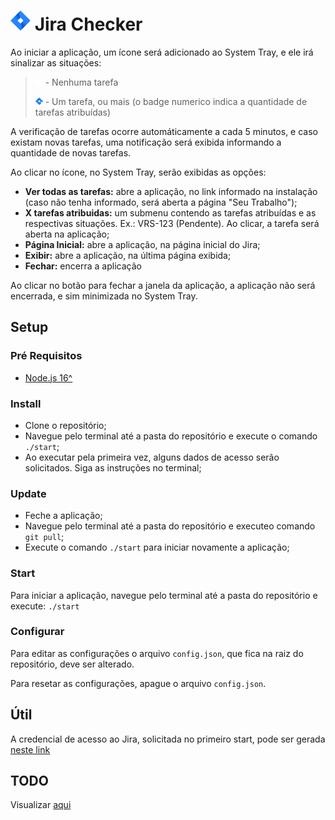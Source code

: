# <img src="assets/icons/jira.png" alt="Jira Checker" width="32" height="32"> Jira Checker

Ao iniciar a aplicação, um ícone será adicionado ao System Tray, e ele irá sinalizar as situações:

> <img src="assets/icons/jira-white-32.png" alt="Nenhuma tarefa" width="12" height="12"> - Nenhuma tarefa
>
> <img src="assets/icons/jira-blue/1.png" alt="Nenhuma tarefa" width="12" height="12"> - Um tarefa, ou mais (o badge numerico indica a quantidade de tarefas atribuídas)

A verificação de tarefas ocorre automáticamente a cada 5 minutos, e caso existam novas tarefas, uma notificação será exibida informando a quantidade de novas tarefas.

Ao clicar no ícone, no System Tray, serão exibidas as opções:

- **Ver todas as tarefas:** abre a aplicação, no link informado na instalação (caso não tenha informado, será aberta a página "Seu Trabalho");
- **X tarefas atribuidas:** um submenu contendo as tarefas atribuídas e as respectivas situações. Ex.: VRS-123 (Pendente). Ao clicar, a tarefa será aberta na aplicação;
- **Página Inicial:** abre a aplicação, na página inicial do Jira;
- **Exibir:** abre a aplicação, na última página exibida;
- **Fechar:** encerra a aplicação

Ao clicar no botão para fechar a janela da aplicação, a aplicação não será encerrada, e sim minimizada no System Tray.

## Setup

### Pré Requisitos

- [Node.js 16^](https://nodejs.org/pt-br/download)

### Install

- Clone o repositório;
- Navegue pelo terminal até a pasta do repositório e execute o comando `./start`;
- Ao executar pela primeira vez, alguns dados de acesso serão solicitados. Siga as instruções no terminal;

### Update

- Feche a aplicação;
- Navegue pelo terminal até a pasta do repositório e executeo comando `git pull`;
- Execute o comando `./start` para iniciar novamente a aplicação;

### Start

Para iniciar a aplicação, navegue pelo terminal até a pasta do repositório e execute: `./start`

### Configurar

Para editar as configurações o arquivo `config.json`, que fica na raiz do repositório, deve ser alterado.

Para resetar as configurações, apague o arquivo `config.json`.

## Útil

A credencial de acesso ao Jira, solicitada no primeiro start, pode ser gerada [neste link](https://id.atlassian.com/manage/api-tokens)

## TODO

Visualizar [aqui](https://github.com/gustavocoleta/jira-checker/issues)


